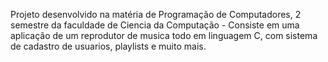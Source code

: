 Projeto desenvolvido na matéria de Programação de Computadores, 2 semestre da faculdade de Ciencia da Computação - Consiste em uma aplicação de um reprodutor de musica todo em linguagem C, com sistema de cadastro de usuarios, playlists e muito mais.

